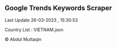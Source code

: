 

## Google Trends Keywords Scraper 
 
Last Update 26-03-2023 , 15:30:53

Country List :
VIETNAM.json



© Abdul Muttaqin 
